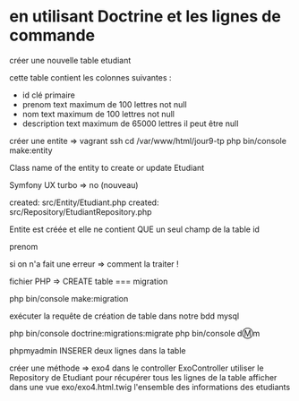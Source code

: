 # en utilisant Doctrine et les lignes de commande

créer une nouvelle table etudiant

cette table contient les colonnes suivantes  :

- id clé primaire 
- prenom text maximum de 100 lettres not null
- nom text maximum de 100 lettres not null
- description text maximum de 65000 lettres il peut être null 

créer une entite => 
vagrant ssh 
cd /var/www/html/jour9-tp
php bin/console make:entity 

Class name of the entity to create or update
Etudiant

Symfony UX turbo => no (nouveau)

 created: src/Entity/Etudiant.php
 created: src/Repository/EtudiantRepository.php

Entite est créée et elle ne contient QUE un seul champ de la table id 

prenom

si on n'a fait une erreur => comment la traiter !

fichier PHP => CREATE table === migration 

php bin/console make:migration 

exécuter la requête de création de table dans notre bdd mysql 

php bin/console doctrine:migrations:migrate
php bin/console d:m:m

phpmyadmin INSERER deux lignes dans la table 

créer une méthode => exo4 dans le controller ExoController
utiliser le Repository de Etudiant pour récupérer tous les lignes de la table 
afficher dans une vue exo/exo4.html.twig l'ensemble des informations des etudiants